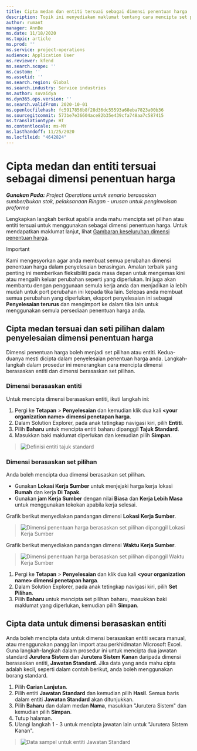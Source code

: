 ```yaml
---
title: Cipta medan dan entiti tersuai sebagai dimensi penentuan harga
description: Topik ini menyediakan maklumat tentang cara mencipta set pilihan atau entiti tersuai.
author: rumant
manager: AnnBe
ms.date: 11/18/2020
ms.topic: article
ms.prod: ''
ms.service: project-operations
audience: Application User
ms.reviewer: kfend
ms.search.scope: ''
ms.custom: ''
ms.assetid: ''
ms.search.region: Global
ms.search.industry: Service industries
ms.author: suvaidya
ms.dyn365.ops.version: ''
ms.search.validFrom: 2020-10-01
ms.openlocfilehash: fc5917856b8f28d36dc55593a68eba7823a00b36
ms.sourcegitcommit: 573be7e36604ace82b35e439cfa748aa7c587415
ms.translationtype: HT
ms.contentlocale: ms-MY
ms.lasthandoff: 11/25/2020
ms.locfileid: "4642824"
---
```

# <a name="create-custom-fields-and-entities-as-pricing-dimensions"></a>Cipta medan dan entiti tersuai sebagai dimensi penentuan harga

_**Gunakan Pada:** Project Operations untuk senario berasaskan sumber/bukan stok, pelaksanaan Ringan - urusan untuk penginvoisan proforma_

Lengkapkan langkah berikut apabila anda mahu mencipta set pilihan atau entiti tersuai untuk menggunakan sebagai dimensi penentuan harga. Untuk mendapatkan maklumat lanjut, lihat [Gambaran keseluruhan dimensi penentuan harga](pricing-dimensions-overview.md).  

> [!IMPORTANT]
> Kami mengesyorkan agar anda membuat semua perubahan dimensi penentuan harga dalam penyelesaian berasingan. Amalan terbaik yang penting ini memberikan fleksibiliti pada masa depan untuk mengemas kini atau mengalih keluar perubahan seperti yang diperlukan. Ini juga akan membantu dengan penggunaan semula kerja anda dan menjadikan ia lebih mudah untuk port perubahan ini kepada tika lain. Selepas anda membuat semua perubahan yang diperlukan, eksport penyelesaian ini sebagai **Penyelesaian terurus** dan mengimport ke dalam tika lain untuk menggunakan semula persediaan penentuan harga anda.

  
## <a name="create-custom-fields-and-option-sets-in-the-pricing-dimension-solution"></a>Cipta medan tersuai dan seti pilihan dalam penyelesaian dimensi penentuan harga

Dimensi penentuan harga boleh menjadi set pilihan atau entiti. Kedua-duanya mesti dicipta dalam penyelesaian penentuan harga anda. Langkah-langkah dalam prosedur ini menerangkan cara mencipta dimensi berasaskan entiti dan dimensi berasaskan set pilihan.

### <a name="entity-based-dimensions"></a>Dimensi berasaskan entiti
Untuk mencipta dimensi berasaskan entiti, ikuti langkah ini:

1. Pergi ke **Tetapan** > **Penyelesaian** dan kemudian klik dua kali **\<your organization name> dimensi penetapan harga**.
2. Dalam Solution Explorer, pada anak tetingkap navigasi kiri, pilih **Entiti**.
3. Pilih **Baharu** untuk mencipta entiti baharu dipanggil **Tajuk Standard**. 
4. Masukkan baki maklumat diperlukan dan kemudian pilih **Simpan**.

> ![Definisi entiti tajuk standard](media/Standard-Title-entity-definition.png)

### <a name="option-set-based-dimensions"></a>Dimensi berasaskan set pilihan 
Anda boleh mencipta dua dimensi berasaskan set pilihan. 

- Gunakan **Lokasi Kerja Sumber** untuk menjejaki harga kerja lokasi **Rumah** dan kerja **Di Tapak**. 
- Gunakan **jam Kerja Sumber** dengan nilai **Biasa** dan **Kerja Lebih Masa** untuk menggunakan tokokan apabila kerja selesai.

Grafik berikut menyediakan pandangan dimensi **Lokasi Kerja Sumber**. 

> ![Dimensi penentuan harga berasaskan set pilihan dipanggil Lokasi Kerja Sumber](media/Option-set-PD-called-Resource-Work-Location.png)

Grafik berikut menyediakan pandangan dimensi **Waktu Kerja Sumber**. 

> ![Dimensi penentuan harga berasaskan set pilihan dipanggil Waktu Kerja Sumber](media/Option-set-PD-called-Resource-Work-Hours.png)

1. Pergi ke **Tetapan** > **Penyelesaian** dan klik dua kali **\<your organization name> dimensi penetapan harga**. 
2. Dalam Solution Explorer, pada anak tetingkap navigasi kiri, pilih **Set Pilihan**. 
3. Pilih **Baharu** untuk mencipta set pilihan baharu, masukkan baki maklumat yang diperlukan, kemudian pilih **Simpan**.

## <a name="create-data-for-entity-based-dimensions"></a>Cipta data untuk dimensi berasaskan entiti

Anda boleh mencipta data untuk dimensi berasaskan entiti secara manual, atau menggunakan panggilan import atau perkhidmatan Microsoft Excel. Guna langkah-langkah dalam prosedur ini untuk mencipta dua jawatan standard **Jurutera Sistem** dan **Jurutera Sistem Kanan** daripada dimensi berasaskan entiti, **Jawatan Standard**. Jika data yang anda mahu cipta adalah kecil, seperti dalam contoh berikut, anda boleh menggunakan borang standard.

1. Pilih **Carian Lanjutan**.
2. Pilih entiti **Jawatan Standard** dan kemudian pilih **Hasil**. Semua baris dalam entiti **Jawatan Standard** akan ditunjukkan.
3. Pilih **Baharu** dan dalam medan **Nama**, masukkan "Jurutera Sistem" dan kemudian pilih **Simpan**.
4. Tutup halaman. 
5. Ulangi langkah 1 - 3 untuk mencipta jawatan lain untuk "Jurutera Sistem Kanan".

> ![Data sampel untuk entiti Jawatan Standard](media/ST-data.png)
